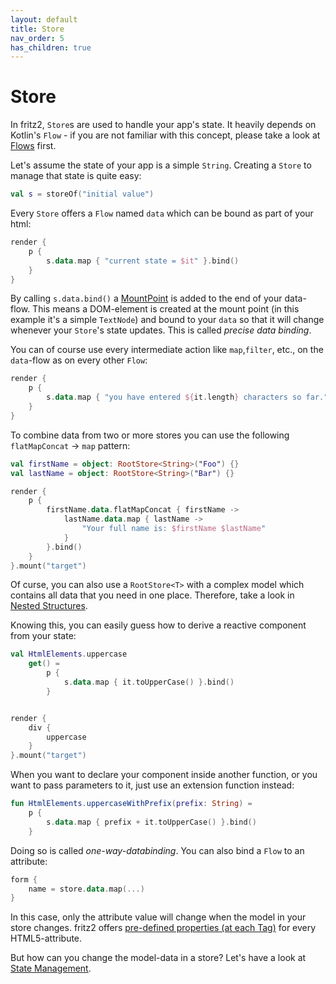 ```yaml
---
layout: default
title: Store
nav_order: 5
has_children: true
---
```

# Store

In fritz2, `Store`s are used to handle your app's state. It heavily depends on Kotlin's `Flow` - if you are not familiar with this concept, please take a look at [Flows](Flows.html) first.

Let's assume the state of your app is a simple `String`. Creating a `Store` to manage that state is quite easy:

```kotlin
val s = storeOf("initial value")
```

Every `Store` offers a `Flow` named `data` which can be bound as part of your html:

```kotlin
render {
    p {
        s.data.map { "current state = $it" }.bind()
    }
}
```

By calling `s.data.bind()` a [MountPoint](MountPoint.html) is added to the end of your data-flow. This means a DOM-element is created at the mount point (in this example it's a simple `TextNode`) and bound to your `data` so that it will change whenever your `Store`'s state updates. This is called _precise data binding_.

You can of course use every intermediate action like `map`,`filter`, etc., on the `data`-flow as on every other `Flow`:

```kotlin
render {
    p {
        s.data.map { "you have entered ${it.length} characters so far." }.bind()
    }
}
```

To combine data from two or more stores you can use the following `flatMapConcat` -> `map` pattern:
```kotlin
val firstName = object: RootStore<String>("Foo") {}
val lastName = object: RootStore<String>("Bar") {}

render {
    p {
        firstName.data.flatMapConcat { firstName ->
            lastName.data.map { lastName ->
                "Your full name is: $firstName $lastName"
            }
        }.bind()
    }
}.mount("target")
```
Of curse, you can also use a `RootStore<T>` with a complex model which contains all data that you need in one place.
Therefore, take a look in [Nested Structures](NestedStructures.html).

Knowing this, you can easily guess how to derive a reactive component from your state:

```kotlin
val HtmlElements.uppercase
    get() =
        p {
            s.data.map { it.toUpperCase() }.bind()
        }


render {
    div {
        uppercase
    }
}.mount("target")
```

When you want to declare your component inside another function, or you want to pass parameters to it, just use an extension function instead:

```kotlin
fun HtmlElements.uppercaseWithPrefix(prefix: String) =
    p {
        s.data.map { prefix + it.toUpperCase() }.bind()
    }
```

Doing so is called _one-way-databinding_.
You can also bind a `Flow` to an attribute:

```kotlin
form {
    name = store.data.map(...)
}
```
In this case, only the attribute value will change when the model in your store changes. fritz2 offers [pre-defined properties (at each Tag)](https://api.fritz2.dev/core/dev.fritz2.dom.html/) for every HTML5-attribute.

But how can you change the model-data in a store? Let's have a look at [State Management](StateManagement.html).